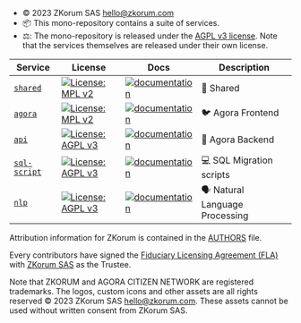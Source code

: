 - © 2023 ZKorum SAS <hello@zkorum.com>
- 📦 This mono-repository contains a suite of services.
- ⚖️: The mono-repository is released under the [AGPL v3 license](./COPYING). Note that the services themselves are released under their own license.

| Service                                   | License                                                                                                  | Docs                                                                                  | Description                     |
| ----------------------------------------- | -------------------------------------------------------------------------------------------------------- | ------------------------------------------------------------------------------------- | ------------------------------- |
| [`shared`](./services/shared)             | [![License: MPL v2](https://img.shields.io/badge/license-MPL%202.0-cyan.svg)](./services/shared/COPYING) | [![documentation](https://img.shields.io/badge/readme-cyan)](./services/shared)       | 🤝 Shared                       |
| [`agora`](./services/agora)               | [![License: MPL v2](https://img.shields.io/badge/license-MPL%202.0-cyan.svg)](./services/agora/COPYING)  | [![documentation](https://img.shields.io/badge/readme-cyan)](./services/agora)        | 🐦 Agora Frontend                     |
| [`api`](./services/api)                 | [![License: AGPL v3](https://img.shields.io/badge/License-AGPL%20v3-blue.svg)](./services/back/COPYING)  | [![documentation](https://img.shields.io/badge/readme-blue)](./services/api)         | 💭 Agora Backend                      |
| [`sql-script`](./services/sql-script)     | [![License: AGPL v3](https://img.shields.io/badge/License-AGPL%20v3-blue.svg)](./services/back/COPYING)  | [![documentation](https://img.shields.io/badge/readme-blue)](./services/sql-script)   | 💻 SQL Migration scripts        |
| [`nlp`](./services/nlp)                   | [![License: AGPL v3](https://img.shields.io/badge/License-AGPL%20v3-blue.svg)](./services/back/COPYING)  | [![documentation](https://img.shields.io/badge/readme-blue)](./services/nlp)          | 🗣️ Natural Language Processing  |

Attribution information for ZKorum is contained in the [AUTHORS](AUTHORS) file.

Every contributors have signed the [Fiduciary Licensing Agreement (FLA)](https://cla-assistant.io/zkorum/zkorum) with [ZKorum SAS](https://annuaire-entreprises.data.gouv.fr/entreprise/zkorum-984736173) as the Trustee.

Note that ZKORUM and AGORA CITIZEN NETWORK are registered trademarks. The logos, custom icons and other assets are all rights reserved © 2023 ZKorum SAS <hello@zkorum.com>. These assets cannot be used without written consent from ZKorum SAS.
